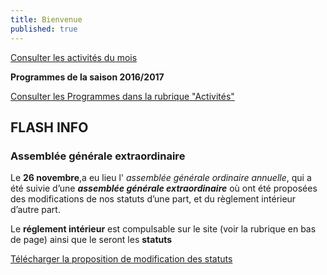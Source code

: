 ```yaml
---
title: Bienvenue
published: true
---
```


<p><a href="/pages/activites-du-mois.html" class="bouton">Consulter les activités du mois</a></p>  

**Programmes de la saison 2016/2017**

[Consulter les Programmes dans la rubrique "Activités"](/pages/activites.html)




## FLASH INFO  

###  Assemblée générale extraordinaire

Le **26  novembre**,a eu lieu l' _assemblée générale ordinaire annuelle_, qui a été suivie d’une _**assemblée générale extraordinaire**_ où ont été proposées des modifications de nos statuts d’une part, et du règlement intérieur d’autre part.

Le **réglement intérieur** est compulsable sur le site (voir la rubrique en bas de page) ainsi que le seront les **statuts** 

[Télécharger la proposition de modification des statuts](/fichiers/161115-proposition-de-modifications-des-statuts.pdf)
